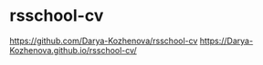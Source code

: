 # rsschool-cv

https://github.com/Darya-Kozhenova/rsschool-cv
https://Darya-Kozhenova.github.io/rsschool-cv/
